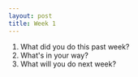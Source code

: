 ```yaml
---
layout: post
title: Week 1
---
```

1. What did you do this past week?
2. What's in your way?
3. What will you do next week?
